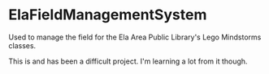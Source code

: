 # ElaFieldManagementSystem
Used to manage the field for the Ela Area Public Library's Lego Mindstorms classes.

This is and has been a difficult project. I'm learning a lot from it though.